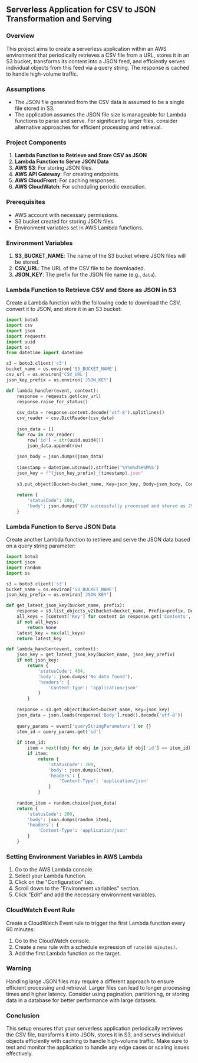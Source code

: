 ## Serverless Application for CSV to JSON Transformation and Serving

### Overview

This project aims to create a serverless application within an AWS environment that periodically retrieves a CSV file from a URL, stores it in an S3 bucket, transforms its content into a JSON feed, and efficiently serves individual objects from this feed via a query string. The response is cached to handle high-volume traffic.

### Assumptions

- The JSON file generated from the CSV data is assumed to be a single file stored in S3.
- The application assumes the JSON file size is manageable for Lambda functions to parse and serve. For significantly larger files, consider alternative approaches for efficient processing and retrieval.

### Project Components

1. **Lambda Function to Retrieve and Store CSV as JSON**
2. **Lambda Function to Serve JSON Data**
3. **AWS S3**: For storing JSON files.
4. **AWS API Gateway**: For creating endpoints.
5. **AWS CloudFront**: For caching responses.
6. **AWS CloudWatch**: For scheduling periodic execution.

### Prerequisites

- AWS account with necessary permissions.
- S3 bucket created for storing JSON files.
- Environment variables set in AWS Lambda functions.

### Environment Variables

1. **S3_BUCKET_NAME**: The name of the S3 bucket where JSON files will be stored.
2. **CSV_URL**: The URL of the CSV file to be downloaded.
3. **JSON_KEY**: The prefix for the JSON file name (e.g., `data`).

### Lambda Function to Retrieve CSV and Store as JSON in S3

Create a Lambda function with the following code to download the CSV, convert it to JSON, and store it in an S3 bucket:

```python
import boto3
import csv
import json
import requests
import uuid
import os
from datetime import datetime

s3 = boto3.client('s3')
bucket_name = os.environ['S3_BUCKET_NAME']
csv_url = os.environ['CSV_URL']
json_key_prefix = os.environ['JSON_KEY']

def lambda_handler(event, context):
    response = requests.get(csv_url)
    response.raise_for_status()
    
    csv_data = response.content.decode('utf-8').splitlines()
    csv_reader = csv.DictReader(csv_data)
    
    json_data = []
    for row in csv_reader:
        row['id'] = str(uuid.uuid4())
        json_data.append(row)
    
    json_body = json.dumps(json_data)
    
    timestamp = datetime.utcnow().strftime('%Y%m%d%H%M%S')
    json_key = f"{json_key_prefix}_{timestamp}.json"
    
    s3.put_object(Bucket=bucket_name, Key=json_key, Body=json_body, ContentType='application/json')
    
    return {
        'statusCode': 200,
        'body': json.dumps('CSV successfully processed and stored as JSON in S3')
    }
```

### Lambda Function to Serve JSON Data

Create another Lambda function to retrieve and serve the JSON data based on a query string parameter:

```python
import boto3
import json
import random
import os

s3 = boto3.client('s3')
bucket_name = os.environ['S3_BUCKET_NAME']
json_key_prefix = os.environ['JSON_KEY']

def get_latest_json_key(bucket_name, prefix):
    response = s3.list_objects_v2(Bucket=bucket_name, Prefix=prefix, Delimiter='/')
    all_keys = [content['Key'] for content in response.get('Contents', [])]
    if not all_keys:
        return None
    latest_key = max(all_keys)
    return latest_key

def lambda_handler(event, context):
    json_key = get_latest_json_key(bucket_name, json_key_prefix)
    if not json_key:
        return {
            'statusCode': 404,
            'body': json.dumps('No data found'),
            'headers': {
                'Content-Type': 'application/json'
            }
        }
    
    response = s3.get_object(Bucket=bucket_name, Key=json_key)
    json_data = json.loads(response['Body'].read().decode('utf-8'))
    
    query_params = event['queryStringParameters'] or {}
    item_id = query_params.get('id')
    
    if item_id:
        item = next((obj for obj in json_data if obj['id'] == item_id), None)
        if item:
            return {
                'statusCode': 200,
                'body': json.dumps(item),
                'headers': {
                    'Content-Type': 'application/json'
                }
            }
    
    random_item = random.choice(json_data)
    return {
        'statusCode': 200,
        'body': json.dumps(random_item),
        'headers': {
            'Content-Type': 'application/json'
        }
    }
```

### Setting Environment Variables in AWS Lambda

1. Go to the AWS Lambda console.
2. Select your Lambda function.
3. Click on the "Configuration" tab.
4. Scroll down to the "Environment variables" section.
5. Click "Edit" and add the necessary environment variables.

### CloudWatch Event Rule

Create a CloudWatch Event rule to trigger the first Lambda function every 60 minutes:

1. Go to the CloudWatch console.
2. Create a new rule with a schedule expression of `rate(60 minutes)`.
3. Add the first Lambda function as the target.

### Warning

Handling large JSON files may require a different approach to ensure efficient processing and retrieval. Larger files can lead to longer processing times and higher latency. Consider using pagination, partitioning, or storing data in a database for better performance with large datasets.

### Conclusion

This setup ensures that your serverless application periodically retrieves the CSV file, transforms it into JSON, stores it in S3, and serves individual objects efficiently with caching to handle high-volume traffic. Make sure to test and monitor the application to handle any edge cases or scaling issues effectively.
